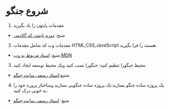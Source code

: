 # شروع جنگو

1. مقدمات پايتون را ياد بگيريد
- منبح: [دوره پايتون كد آكادمى](https://www.codecademy.com/learn/learn-python?fbclid=IwAR1CucEEsss5R97FCANzW8WPoPqd-etO6Lw3h2WronW4-QM_sJuebF9QFZg)

2. مقدمات وب كه شامل مقدمات HTML,CSS,JavaScript هستند را فرا بگيريد.
- متبع: [اسناد مربوط به وب MDN](https://l.facebook.com/l.php?u=https%3A%2F%2Fdeveloper.mozilla.org%2Fen-US%2Fdocs%2FLearn%3Ffbclid%3DIwAR0qwTj1nyGEa3jACQGPp_bnGM_8xb2piBEdjlpbwNE1nOgVjc9KoEEk9BE&h=AT1JyXdYRkYD1Gj3xi5O43yLeeKpXwc3AC1RrSXvG_lCcb9XUJv39vTLYOJ7ogo9kJJ2qydHCUpKyFBqweOUkmeeNqS)

3. محيط جنگورا تنظيم كنيد: جنگورا نصب كنيد ويک محيط توسعه ايجاد كنيد.
- منتبع:[اسناد رسمى سايت جنگو](https://docs.djangoproject.com/en/5.0/)

4. یک پروژه ساده جنگو بسازید:یک پروژه ساده جنگویی بسازید وساختار پروره خود را به خوبی درک كنید.
- متبع: [اسناد رسمى سايت جنگو](https://docs.djangoproject.com/en/5.0/)
